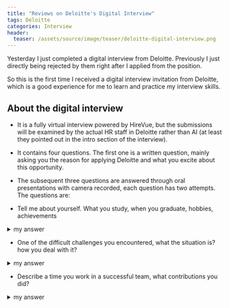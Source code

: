 ```yaml
---
title: "Reviews on Deloitte's Digital Interview"
tags: Deloitte
categories: Interview
header:
  teaser: /assets/source/image/teaser/deloitte-digital-interview.png
---
```


Yesterday I just completed a digital interview from Deloitte. Previously I just directly being rejected by them right after I applied from the position.

So this is the first time I received a digital interview invitation from Deloitte, which is a good experience for me to learn and practice my interview skills.

## About the digital interview

 - It is a fully virtual interview powered by HireVue, but the submissions will be examined by the actual HR staff in Deloitte rather than AI (at least they pointed out in the intro section of the interview).

 - It contains four questions. The first one is a written question, mainly asking you the reason for applying Deloitte and what you excite about this opportunity.
 - The subsequent three questions are answered through oral presentations with camera recorded, each question has two attempts. The questions are:
  - Tell me about yourself. What you study, when you graduate, hobbies, achievements
   <details close markdown="1">
   <summary> my answer
   </summary>
   My name's wenxiao and I am a recent graduate from The University of western australia with a master's degree of Software Engineering. I just graduated in July this year.
    
   Apart from the study, I am a big fan of fingerstyle guitar. I learned to play guitar through online tutorial and joined the guitar club in my undergraduate university. and taught club members to play guitar. I also attended a few guitar concerts held by the club.
   
   The biggest achievement so far must be related to my research project during my final year of study. In the beginning, I don't understand anything and I have no ideas to deal with it.  However, through effective communication with my supervisor, I gained practical research skills and improved quickly. In the end, I earned a degree of higher distinction for this research project.
   
   Through this experience, I learned how to communicate effectively with people and how to deal with challenging issues that I had not encountered before, which will be beneficial for my future career.
   
  </details>

  - One of the difficult challenges you encountered, what the situation is? how you deal with it? 

   <details close markdown="1">
   <summary> my answer
   </summary>

   In a software development project I've done in a group, I faced a challenge. I was resposible for implementing the security components using a trusted third-party authentication library, but it was not compatabile with another crucial component in the system, which may potentially causing delays. I had to choose between sticking to the third-party library or try a more flexibl approach developing a custom solution to meet the deadline.
   
   After careful consultation with the supervisor and the client, I chose to develop a custom authentication solution. While it posed some security risks, I mitigated them through testing and reviews, my teammates also helped me a lot with this issue.
   
   The outcome was a successful project delivery on time, meeting our client's expectations. I maintained my commitment to security by keeping the client informed about my decision and ensuring ongoing security updates.
   
   Through this experience, I learned the importance of communicating with others and try to be flexible when you are facing difficulties.

  </details>

  - Describe a time you work in a successful team, what contributions you did? 

   <details close markdown="1">
   <summary> my answer
   </summary>

   I was part of a 7-member team working on a web project during my final year of study, with 3 members dedicated to frontend, 2 for backend, and 2 for database management.
   
   I played an important role in our project as a member of the backend team. Not only in developing backend functionalities, but I act as a facilitator for seamless integration between the frontend, backend, and database. 
   
   For the frontend, I facilitate clear communication within the team and maintain API request documentation to support the development of frontend functionalities. 
   As for the database, I collaborate closely with the database team to align on the implementation of database query functionalities within the backend. 
   
   By serving as this bridge between technical components, our project workflow remained seamless, resulting in a highly functional and well-integrated end product.
  </details>

